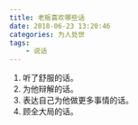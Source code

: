 ```yaml
---
title: 老板喜欢哪些话
date: 2018-06-23 13:20:46
categories: 为人处世
tags: 
    - 说话
---
```


1. 听了舒服的话。
2. 为他辩解的话。
3. 表达自己为他做更多事情的话。
4. 顾全大局的话。